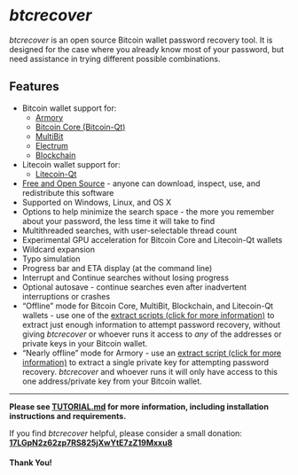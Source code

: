 # *btcrecover* #

*btcrecover* is an open source Bitcoin wallet password recovery tool. It is designed for the case where you already know most of your password, but need assistance in trying different possible combinations.

## Features ##

 * Bitcoin wallet support for:
     * [Armory](https://bitcoinarmory.com/)
     * [Bitcoin Core (Bitcoin-Qt)](https://bitcoinarmory.com/download/)
     * [MultiBit](https://multibit.org/)
     * [Electrum](https://electrum.org/)
     * [Blockchain](https://blockchain.info/wallet)
 * Litecoin wallet support for:
     * [Litecoin-Qt](https://litecoin.org/)
 * [Free and Open Source](http://en.wikipedia.org/wiki/Free_and_open-source_software) - anyone can download, inspect, use, and redistribute this software
 * Supported on Windows, Linux, and OS X
 * Options to help minimize the search space - the more you remember about your password, the less time it will take to find
 * Multithreaded searches, with user-selectable thread count
 * Experimental GPU acceleration for Bitcoin Core and Litecoin-Qt wallets
 * Wildcard expansion
 * Typo simulation
 * Progress bar and ETA display (at the command line)
 * Interrupt and Continue searches without losing progress
 * Optional autosave - continue searches even after inadvertent interruptions or crashes
 * “Offline” mode for Bitcoin Core, MultiBit, Blockchain, and Litecoin-Qt wallets - use one of the [extract scripts (click for more information)](extract-scripts/README.md) to extract just enough information to attempt password recovery, without giving *btcrecover* or whoever runs it access to *any* of the addresses or private keys in your Bitcoin wallet.
 * “Nearly offline” mode for Armory - use an [extract script (click for more information)](extract-scripts/README.md) to extract a single private key for attempting password recovery. *btcrecover* and whoever runs it will only have access to this one address/private key from your Bitcoin wallet.

----------

**Please see [TUTORIAL.md](TUTORIAL.md) for more information, including installation instructions and requirements.**

If you find *btcrecover* helpful, please consider a small donation:
**[17LGpN2z62zp7RS825jXwYtE7zZ19Mxxu8](bitcoin:17LGpN2z62zp7RS825jXwYtE7zZ19Mxxu8?label=btcrecover)**

#### Thank You! ####

